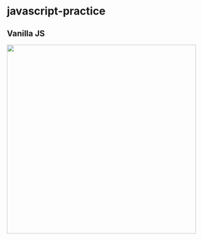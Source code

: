 # javascript-practice
<h2>Vanilla JS</h2>
<img style="width: 500px; height: 500px;" src="https://upload.wikimedia.org/wikipedia/commons/thumb/9/99/Unofficial_JavaScript_logo_2.svg/1200px-Unofficial_JavaScript_logo_2.svg.png">
